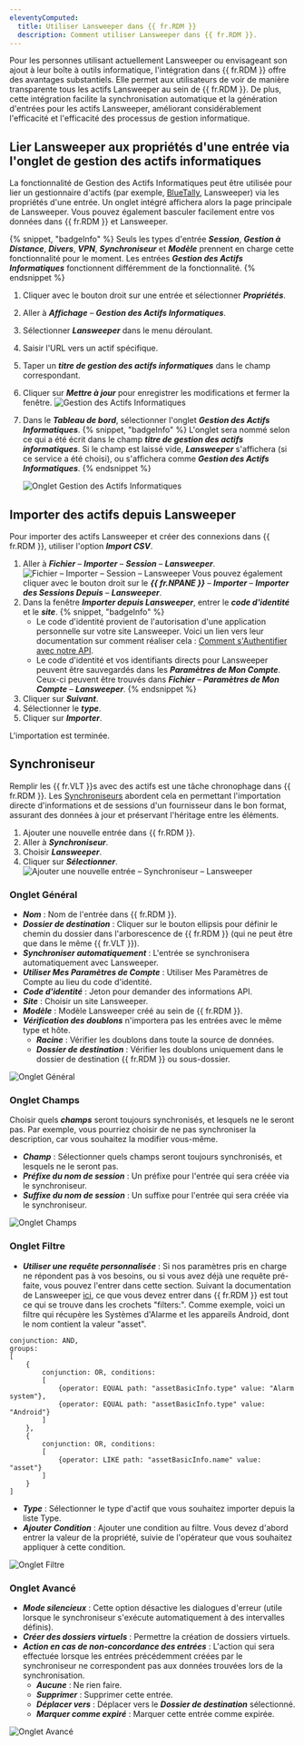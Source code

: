 ```yaml
---
eleventyComputed:
  title: Utiliser Lansweeper dans {{ fr.RDM }}
  description: Comment utiliser Lansweeper dans {{ fr.RDM }}.
---
```

Pour les personnes utilisant actuellement Lansweeper ou envisageant son ajout à leur boîte à outils informatique, l'intégration dans {{ fr.RDM }} offre des avantages substantiels. Elle permet aux utilisateurs de voir de manière transparente tous les actifs Lansweeper au sein de {{ fr.RDM }}. De plus, cette intégration facilite la synchronisation automatique et la génération d'entrées pour les actifs Lansweeper, améliorant considérablement l'efficacité et l'efficacité des processus de gestion informatique.

## Lier Lansweeper aux propriétés d'une entrée via l'onglet de gestion des actifs informatiques
La fonctionnalité de Gestion des Actifs Informatiques peut être utilisée pour lier un gestionnaire d'actifs (par exemple, [BlueTally](/rdm/kb/rdm-windows/how-to-articles/it-asset-management/), Lansweeper) via les propriétés d'une entrée. Un onglet intégré affichera alors la page principale de Lansweeper. Vous pouvez également basculer facilement entre vos données dans {{ fr.RDM }} et Lansweeper.

{% snippet, "badgeInfo" %}
Seuls les types d'entrée ***Session***, ***Gestion à Distance***, ***Divers***, ***VPN***, ***Synchroniseur*** et ***Modèle*** prennent en charge cette fonctionnalité pour le moment. Les entrées ***Gestion des Actifs Informatiques*** fonctionnent différemment de la fonctionnalité.
{% endsnippet %}

1. Cliquer avec le bouton droit sur une entrée et sélectionner ***Propriétés***.
1. Aller à ***Affichage*** – ***Gestion des Actifs Informatiques***.
1. Sélectionner ***Lansweeper*** dans le menu déroulant.
1. Saisir l'URL vers un actif spécifique.
1. Taper un ***titre de gestion des actifs informatiques*** dans le champ correspondant.
1. Cliquer sur ***Mettre à jour*** pour enregistrer les modifications et fermer la fenêtre.
![Gestion des Actifs Informatiques](https://cdnweb.devolutions.net/docs/docs_en_kb_KB6165.png)
1. Dans le ***Tableau de bord***, sélectionner l'onglet ***Gestion des Actifs Informatiques***.
   {% snippet, "badgeInfo" %}
   L'onglet sera nommé selon ce qui a été écrit dans le champ ***titre de gestion des actifs informatiques***. Si le champ est laissé vide, ***Lansweeper*** s'affichera (si ce service a été choisi), ou s'affichera comme ***Gestion des Actifs Informatiques***.
   {% endsnippet %}

   ![Onglet Gestion des Actifs Informatiques](https://cdnweb.devolutions.net/docs/docs_en_kb_KB6176.png)

## Importer des actifs depuis Lansweeper
Pour importer des actifs Lansweeper et créer des connexions dans {{ fr.RDM }}, utiliser l'option ***Import CSV***.

1. Aller à ***Fichier*** – ***Importer*** – ***Session*** – ***Lansweeper***.
![Fichier – Importer – Session – Lansweeper](https://cdnweb.devolutions.net/docs/docs_en_kb_KB6175.png)
Vous pouvez également cliquer avec le bouton droit sur le ***{{ fr.NPANE }}*** – ***Importer*** – ***Importer des Sessions Depuis*** – ***Lansweeper***.
1. Dans la fenêtre ***Importer depuis Lansweeper***, entrer le ***code d'identité*** et le ***site***.
   {% snippet, "badgeInfo" %}
   * Le code d'identité provient de l'autorisation d'une application personnelle sur votre site Lansweeper. Voici un lien vers leur documentation sur comment réaliser cela : [Comment s'Authentifier avec notre API](https://docs.lansweeper.com/DOCS/API/AUTHENTICATE#personal-application).
   * Le code d'identité et vos identifiants directs pour Lansweeper peuvent être sauvegardés dans les ***Paramètres de Mon Compte***. Ceux-ci peuvent être trouvés dans ***Fichier*** – ***Paramètres de Mon Compte*** – ***Lansweeper***.
   {% endsnippet %}
1. Cliquer sur ***Suivant***.
1. Sélectionner le ***type***.
1. Cliquer sur ***Importer***.

L'importation est terminée.

## Synchroniseur
Remplir les {{ fr.VLT }}s avec des actifs est une tâche chronophage dans {{ fr.RDM }}. Les [Synchroniseurs](/rdm/windows/concepts/advanced-concepts/synchronizers/) abordent cela en permettant l'importation directe d'informations et de sessions d'un fournisseur dans le bon format, assurant des données à jour et préservant l'héritage entre les éléments.

1. Ajouter une nouvelle entrée dans {{ fr.RDM }}.
1. Aller à ***Synchroniseur***.
1. Choisir ***Lansweeper***.
1. Cliquer sur ***Sélectionner***.
![Ajouter une nouvelle entrée – Synchroniseur – Lansweeper](https://cdnweb.devolutions.net/docs/docs_en_kb_KB6167.png)

### Onglet Général
* ***Nom*** : Nom de l'entrée dans {{ fr.RDM }}.
* ***Dossier de destination*** : Cliquer sur le bouton ellipsis pour définir le chemin du dossier dans l'arborescence de {{ fr.RDM }} (qui ne peut être que dans le même {{ fr.VLT }}).
* ***Synchroniser automatiquement*** : L'entrée se synchronisera automatiquement avec Lansweeper.
* ***Utiliser Mes Paramètres de Compte*** : Utiliser Mes Paramètres de Compte au lieu du code d'identité.
* ***Code d'identité*** : Jeton pour demander des informations API.
* ***Site*** : Choisir un site Lansweeper.
* ***Modèle*** : Modèle Lansweeper créé au sein de {{ fr.RDM }}.
* ***Vérification des doublons*** n'importera pas les entrées avec le même type et hôte.
    * ***Racine*** : Vérifier les doublons dans toute la source de données.
    * ***Dossier de destination*** : Vérifier les doublons uniquement dans le dossier de destination {{ fr.RDM }} ou sous-dossier.

![Onglet Général](https://cdnweb.devolutions.net/docs/RDMW6035_2024_2.png)

### Onglet Champs
Choisir quels ***champs*** seront toujours synchronisés, et lesquels ne le seront pas. Par exemple, vous pourriez choisir de ne pas synchroniser la description, car vous souhaitez la modifier vous-même.

* ***Champ*** : Sélectionner quels champs seront toujours synchronisés, et lesquels ne le seront pas.
* ***Préfixe du nom de session*** : Un préfixe pour l'entrée qui sera créée via le synchroniseur.
* ***Suffixe du nom de session*** : Un suffixe pour l'entrée qui sera créée via le synchroniseur.

![Onglet Champs](https://cdnweb.devolutions.net/docs/RDMW6034_2024_2.png)

### Onglet Filtre
* ***Utiliser une requête personnalisée*** : Si nos paramètres pris en charge ne répondent pas à vos besoins, ou si vous avez déjà une requête pré-faite, vous pouvez l'entrer dans cette section. Suivant la documentation de Lansweeper [ici](https://docs.lansweeper.com/docs/api/getting-data#filtered-query), ce que vous devez entrer dans {{ fr.RDM }} est tout ce qui se trouve dans les crochets "filters:". Comme exemple, voici un filtre qui récupère les Systèmes d'Alarme et les appareils Android, dont le nom contient la valeur "asset".

```
conjunction: AND,
groups:
[
	{
		conjunction: OR, conditions:
		[
			{operator: EQUAL path: "assetBasicInfo.type" value: "Alarm system"},
			{operator: EQUAL path: "assetBasicInfo.type" value: "Android"}
		]
	},
	{
		conjunction: OR, conditions:
		[
			{operator: LIKE path: "assetBasicInfo.name" value: "asset"}
		]
	}
]
```
* ***Type*** : Sélectionner le type d'actif que vous souhaitez importer depuis la liste Type.
* ***Ajouter Condition*** :  Ajouter une condition au filtre. Vous devez d'abord entrer la valeur de la propriété, suivie de l'opérateur que vous souhaitez appliquer à cette condition.

![Onglet Filtre](https://cdnweb.devolutions.net/docs/RDMW6036_2024_2.png)

### Onglet Avancé
* ***Mode silencieux*** : Cette option désactive les dialogues d'erreur (utile lorsque le synchroniseur s'exécute automatiquement à des intervalles définis).
* ***Créer des dossiers virtuels*** : Permettre la création de dossiers virtuels.
* ***Action en cas de non-concordance des entrées*** : L'action qui sera effectuée lorsque les entrées précédemment créées par le synchroniseur ne correspondent pas aux données trouvées lors de la synchronisation.
    * ***Aucune*** : Ne rien faire.
    * ***Supprimer*** : Supprimer cette entrée.
    * ***Déplacer vers*** : Déplacer vers le ***Dossier de destination*** sélectionné.
    * ***Marquer comme expiré*** : Marquer cette entrée comme expirée.

![Onglet Avancé](https://cdnweb.devolutions.net/docs/RDMW6037_2024_2.png)